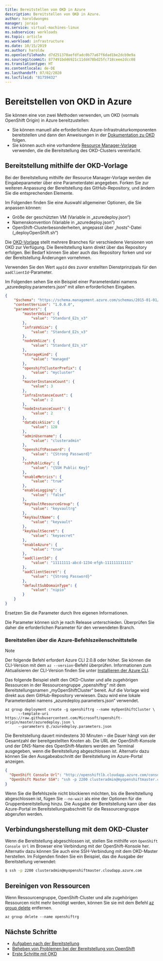```yaml
---
title: Bereitstellen von OKD in Azure
description: Bereitstellen von OKD in Azure.
author: haroldwongms
manager: joraio
ms.service: virtual-machines-linux
ms.subservice: workloads
ms.topic: article
ms.workload: infrastructure
ms.date: 10/15/2019
ms.author: haroldw
ms.openlocfilehash: d7d251370aefdfadc0b77a67f6dad1be2dcb9e9a
ms.sourcegitcommit: 877491bd46921c11dd478bd25fc718ceee2dcc08
ms.translationtype: HT
ms.contentlocale: de-DE
ms.lasthandoff: 07/02/2020
ms.locfileid: "81759432"
---
```

# <a name="deploy-okd-in-azure"></a>Bereitstellen von OKD in Azure

Sie können eine von zwei Methoden verwenden, um OKD (vormals OpenShift Origin) in Azure bereitzustellen:

- Sie können manuell alle erforderlichen Azure-Infrastrukturkomponenten bereitstellen und dann den Anweisungen in der [Dokumentation zu OKD](https://docs.okd.io) folgen.
- Sie können auch eine vorhandene [Resource Manager-Vorlage](https://github.com/Microsoft/openshift-origin) verwenden, die die Bereitstellung des OKD-Clusters vereinfacht.

## <a name="deploy-using-the-okd-template"></a>Bereitstellung mithilfe der OKD-Vorlage

Bei der Bereitstellung mithilfe der Resource Manager-Vorlage werden die Eingabeparameter über eine Parameterdatei angegeben. Forken Sie zur weiteren Anpassung der Bereitstellung das GitHub-Repository, und ändern Sie die entsprechenden Elemente.

Im Folgenden finden Sie eine Auswahl allgemeiner Optionen, die Sie anpassen können:

- Größe der geschützten VM (Variable in „azuredeploy.json“)
- Namenskonvention (Variable in „azuredeploy.json“)
- OpenShift-Clusterbesonderheiten, angepasst über „hosts“-Datei („deployOpenShift.sh“)

Die [OKD-Vorlage](https://github.com/Microsoft/openshift-origin) stellt mehrere Branches für verschiedene Versionen von OKD zur Verfügung.  Die Bereitstellung kann direkt über das Repository erfolgen. Bei Bedarf können Sie aber auch das Repository forken und vor der Bereitstellung Änderungen vornehmen.

Verwenden Sie den Wert `appId` des zuvor erstellten Dienstprinzipals für den `aadClientId`-Parameter.

Im Folgenden sehen Sie ein Beispiel einer Parameterdatei namens „azuredeploy.parameters.json“ mit allen erforderlichen Eingaben.

```json
{
    "$schema": "https://schema.management.azure.com/schemas/2015-01-01/deploymentParameters.json#",
    "contentVersion": "1.0.0.0",
    "parameters": {
        "masterVmSize": {
            "value": "Standard_E2s_v3"
        },
        "infraVmSize": {
            "value": "Standard_E2s_v3"
        },
        "nodeVmSize": {
            "value": "Standard_E2s_v3"
        },
        "storageKind": {
            "value": "managed"
        },
        "openshiftClusterPrefix": {
            "value": "mycluster"
        },
        "masterInstanceCount": {
            "value": 3
        },
        "infraInstanceCount": {
            "value": 2
        },
        "nodeInstanceCount": {
            "value": 2
        },
        "dataDiskSize": {
            "value": 128
        },
        "adminUsername": {
            "value": "clusteradmin"
        },
        "openshiftPassword": {
            "value": "{Strong Password}"
        },
        "sshPublicKey": {
            "value": "{SSH Public Key}"
        },
        "enableMetrics": {
            "value": "true"
        },
        "enableLogging": {
            "value": "false"
        },
        "keyVaultResourceGroup": {
            "value": "keyvaultrg"
        },
        "keyVaultName": {
            "value": "keyvault"
        },
        "keyVaultSecret": {
            "value": "keysecret"
        },
        "enableAzure": {
            "value": "true"
        },
        "aadClientId": {
            "value": "11111111-abcd-1234-efgh-111111111111"
        },
        "aadClientSecret": {
            "value": "{Strong Password}"
        },
        "defaultSubDomainType": {
            "value": "nipio"
        }
    }
}
```

Ersetzen Sie die Parameter durch Ihre eigenen Informationen.

Die Parameter können sich je nach Release unterschieden. Überprüfen Sie daher die erforderlichen Parameter für den verwendeten Branch.

### <a name="deploy-using-azure-cli"></a>Bereitstellen über die Azure-Befehlszeilenschnittstelle


> [!NOTE] 
> Der folgende Befehl erfordert Azure CLI 2.0.8 oder höher. Sie können die CLI-Version mit dem `az --version`-Befehl überprüfen. Informationen zum Aktualisieren der CLI-Version finden Sie unter [Installieren der Azure CLI](https://docs.microsoft.com/cli/azure/install-azure-cli?view=azure-cli-latest).

Das folgende Beispiel stellt den OKD-Cluster und alle zugehörigen Ressourcen in der Ressourcengruppe „openshiftrg“ mit dem Bereitstellungsnamen „myOpenShiftCluster“ bereit. Auf die Vorlage wird direkt aus dem GitHub-Repository verwiesen. Dazu wird eine lokale Parameterdatei namens „azuredeploy.parameters.json“ verwendet.

```azurecli 
az group deployment create -g openshiftrg --name myOpenShiftCluster \
      --template-uri https://raw.githubusercontent.com/Microsoft/openshift-origin/master/azuredeploy.json \
      --parameters @./azuredeploy.parameters.json
```

Die Bereitstellung dauert mindestens 30 Minuten – die Dauer hängt von der Gesamtzahl der bereitgestellten Knoten ab. Die URL der OpenShift-Konsole und der DNS-Name des OpenShift-Masters werden am Terminal ausgegeben, wenn die Bereitstellung abgeschlossen ist. Alternativ dazu können Sie den Ausgabeabschnitt der Bereitstellung im Azure-Portal anzeigen.

```json
{
  "OpenShift Console Url": "http://openshiftlb.cloudapp.azure.com/console",
  "OpenShift Master SSH": "ssh -p 2200 clusteradmin@myopenshiftmaster.cloudapp.azure.com"
}
```

Wenn Sie die Befehlszeile nicht blockieren möchten, bis die Bereitstellung abgeschlossen ist, fügen Sie `--no-wait` als eine der Optionen für die Gruppenbereitstellung hinzu. Die Ausgabe der Bereitstellung kann über das Azure-Portal im Bereitstellungsabschnitt für die Ressourcengruppe abgerufen werden.

## <a name="connect-to-the-okd-cluster"></a>Verbindungsherstellung mit dem OKD-Cluster

Wenn die Bereitstellung abgeschlossen ist, stellen Sie mithilfe von `OpenShift Console Url` im Browser eine Verbindung mit der OpenShift-Konsole her. Alternativ dazu können Sie auch eine SSH-Verbindung mit dem OKD-Master herstellen. Im Folgenden finden Sie ein Beispiel, das die Ausgabe der Bereitstellung verwendet:

```bash
$ ssh -p 2200 clusteradmin@myopenshiftmaster.cloudapp.azure.com
```

## <a name="clean-up-resources"></a>Bereinigen von Ressourcen

Wenn Ressourcengruppe, OpenShift-Cluster und alle zugehörigen Ressourcen nicht mehr benötigt werden, können Sie sie mit dem Befehl [az group delete](/cli/azure/group) entfernen.

```azurecli 
az group delete --name openshiftrg
```

## <a name="next-steps"></a>Nächste Schritte

- [Aufgaben nach der Bereitstellung](./openshift-container-platform-3x-post-deployment.md)
- [Beheben von Problemen bei der Bereitstellung von OpenShift](./openshift-container-platform-3x-troubleshooting.md)
- [Erste Schritte mit OKD](https://docs.okd.io)
